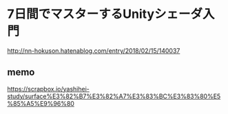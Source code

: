 # 7日間でマスターするUnityシェーダ入門
http://nn-hokuson.hatenablog.com/entry/2018/02/15/140037

## memo
https://scrapbox.io/yashihei-study/surface%E3%82%B7%E3%82%A7%E3%83%BC%E3%83%80%E5%85%A5%E9%96%80
